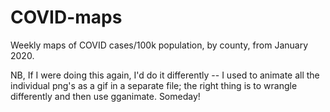 # COVID-maps
Weekly maps of COVID cases/100k population, by county, from January 2020.

NB, If I were doing this again, I'd do it differently -- I used to animate all the individual png's as a gif in a separate file; the right thing is to wrangle differently and then use gganimate. Someday!
